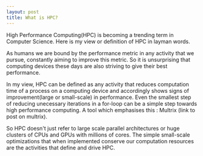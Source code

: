 ```yaml
---
layout: post
title: What is HPC?
---
```


High Performance Computing(HPC) is becoming a trending term in Computer Science. Here is my view or definition of HPC in layman words.

As humans we are bound by the performance metric in any activity that we pursue, constantly aiming to improve this metric. So it is unsurprising that computing devices these days are also striving to give their best performance.

In my view, HPC can be defined as any activity that reduces computation time of a process on a computing device and accordingly shows signs of improvement(large or small-scale) in performance. Even the smallest step of reducing unecessary iterations in a for-loop can be a simple step towards high performance computing. A tool which emphasises this : Multrix (link to post on multrix).

So HPC doesn't just refer to large scale parallel architectures or huge clusters of CPUs and GPUs with millions of cores. The simple small-scale optimizations that when implemented conserve our computation resources are the activities that define and drive HPC.